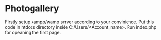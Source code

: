 # Photogallery
Firstly setup xampp/wamp server according to your convinience.
Put this code in htdocs directory inside C:/Users/<Account_name>.
Run index.php for opeaning the first page.
